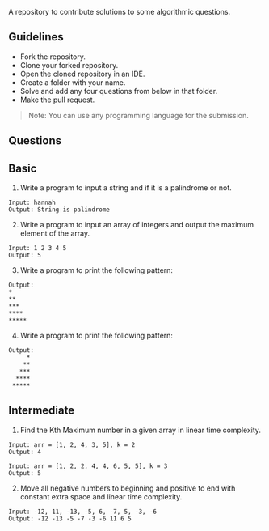 
A repository to contribute solutions to some algorithmic questions.

## Guidelines

* Fork the repository.
* Clone your forked repository.
* Open the cloned repository in an IDE.
* Create a folder with your name.
* Solve and add any four questions from below in that folder.
* Make the pull request.

> Note: You can use any programming language for the submission.

## Questions

## Basic

1. Write a program to input a string and if it is a palindrome or not.

```
Input: hannah
Output: String is palindrome
```

2. Write a program to input an array of integers and output the maximum element of the array.

```
Input: 1 2 3 4 5
Output: 5
```
3. Write a program to print the following pattern:

```
Output:
*
**
***
****
*****
```

4. Write a program to print the following pattern:

```
Output:
     *
    **
   ***
  ****
 *****
```



## Intermediate 

1. Find the Kth Maximum number in a given array in linear time complexity.
```
Input: arr = [1, 2, 4, 3, 5], k = 2
Output: 4

Input: arr = [1, 2, 2, 4, 4, 6, 5, 5], k = 3
Output: 5
```

2. Move all negative numbers to beginning and positive to end with constant 
extra space and linear time complexity.
```
Input: -12, 11, -13, -5, 6, -7, 5, -3, -6
Output: -12 -13 -5 -7 -3 -6 11 6 5
```
